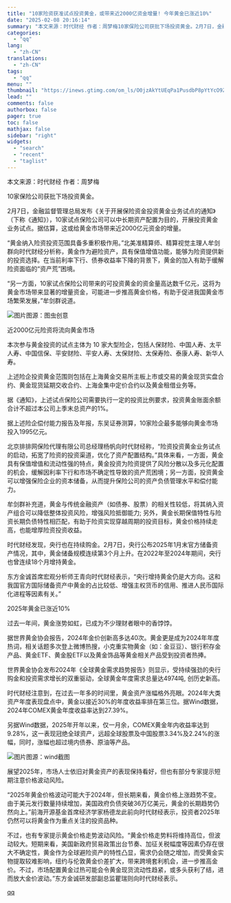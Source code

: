 ```yaml
---
title: "10家险资获准试点投资黄金，或带来近2000亿资金增量! 今年黄金已涨近10%"
date: "2025-02-08 20:16:14"
summary: "本文来源：时代财经 作者：周梦梅10家保险公司获批下场投资黄金。2月7日，金融监督管理总局发布《关于..."
categories:
  - "qq"
lang:
  - "zh-CN"
translations:
  - "zh-CN"
tags:
  - "qq"
menu: ""
thumbnail: "https://inews.gtimg.com/om_ls/O0jzAkYtUEqPa1PusdbP8pYtYcO9ZlSciJd6vjqudWpI4AA_640360/0"
lead: ""
comments: false
authorbox: false
pager: true
toc: false
mathjax: false
sidebar: "right"
widgets:
  - "search"
  - "recent"
  - "taglist"
---
```


本文来源：时代财经 作者：周梦梅

10家保险公司获批下场投资黄金。

2月7日，金融监督管理总局发布《关于开展保险资金投资黄金业务试点的通知》（下称《通知》），10家试点保险公司可以中长期资产配置为目的，开展投资黄金业务试点。据估算，这或给黄金市场带来近2000亿元资金的增量。

“黄金纳入险资投资范围具备多重积极作用。”北美准精算师、精算视觉主理人牟剑群向时代财经分析称，黄金作为避险资产，具有保值增值功能，能够为险资提供新的投资选择。在当前利率下行、债券收益率下降的背景下，黄金的加入有助于缓解险资面临的“资产荒”困境。

“另一方面，10家试点保险公司带来的可投资黄金的资金量高达数千亿元，这将为黄金市场带来显著的增量资金，可能进一步推高黄金价格，有助于促进我国黄金市场繁荣发展，”牟剑群说道。

![图片](https://inews.gtimg.com/om_bt/O8ow6viJWVau0qvAIQOj1TPMQwhuND9MS4100_2XYqF0wAA/641)图源：图虫创意

近2000亿元险资将流向黄金市场

本次参与黄金投资的试点主体为 10 家大型险企，包括人保财险、中国人寿、太平人寿、中国信保、平安财险、平安人寿、太保财险、太保寿险、泰康人寿、新华人寿。

上述险企投资黄金范围则包括在上海黄金交易所主板上市或交易的黄金现货实盘合约、黄金现货延期交收合约、上海金集中定价合约以及黄金租借业务等。

据《通知》，上述试点保险公司需要执行一定的投资比例要求，投资黄金账面余额合计不超过本公司上季末总资产的1%。

据上述险企偿付能力报告及年报，东吴证券测算，10家险企最多能够向黄金市场投入1995亿元。

北京排排网保险代理有限公司总经理杨帆向时代财经称，“险资投资黄金业务试点的启动，拓宽了险资的投资渠道，优化了资产配置结构。”具体来看，一方面，黄金具有保值增值和流动性强的特点，黄金投资为险资提供了风险分散以及多元化配置的机会，缓解因利率下行和市场不确定性导致的资产荒困境；另一方面，投资黄金可以增强保险企业的资本储备，从而提升保险公司的资产负债管理水平和偿付能力。

牟剑群补充道，黄金与传统金融资产（如债券、股票）的相关性较低，将其纳入资产组合可以降低整体投资风险，增强风险抵御能力; 另外，黄金长期保值特性与险资长期负债特性相匹配，有助于险资实现穿越周期的投资目标，黄金价格持续走高，也能增厚险资投资收益。

时代财经发现，央行也在持续购金。2月7日，央行公布2025年1月末官方储备资产情况，其中，黄金储备规模连续第3个月上升。在2022年至2024年期间，央行也曾连续18个月增持黄金。

东方金诚首席宏观分析师王青向时代财经表示，“央行增持黄金仍是大方向。这和我国官方国际储备资产中黄金的占比较低、增强主权货币的信用、推进人民币国际化进程等因素有关。”

2025年黄金已涨近10%

过去一年间，黄金涨势如虹，已成为不少理财者眼中的香饽饽。

据世界黄金协会报告，2024年金价创新高多达40次。黄金更是成为2024年年度热词，相关话题多次登上微博热搜，小克重实物黄金（如：金豆豆）、银行积存金产品、黄金ETF、黄金股ETF以及黄金饰品等黄金相关产品受到投资者热捧。

世界黄金协会发布2024年《全球黄金需求趋势报告》则显示，受持续强劲的央行购金和投资需求增长的双重驱动，全球黄金年度需求总量达4974吨, 创历史新高。

时代财经注意到，在过去一年多的时间里，黄金资产涨幅格外亮眼。2024年大类资产年度表现盘点中，黄金以接近30%的年度收益率排在第三位。据Wind数据，2024年COMEX黄金年度收益率达到27.39%。

另据Wind数据，2025年开年以来，仅一月余，COMEX黄金年内收益率达到9.28%，这一表现冠绝全球资产，远超全球股票及中国股票3.34%及2.24%的涨幅，同时，涨幅也超过境内债券、原油等产品。

![图片](https://inews.gtimg.com/om_bt/OdQujY2CnThk0Oz_nZl_SOdYpu731Pr3sqO4_IBf3DKjIAA/641)图源：wind截图

展望2025年，市场人士依旧对黄金资产的表现保持看好，但也有部分专家提示短期注意价格波动风险。

“2025年黄金价格波动可能大于2024年，但长期来看，黄金价格上涨趋势不变。由于美元发行数量持续增加，美国政府负债突破36万亿美元，黄金的长期趋势仍然向上。”前海开源基金首席经济学家杨德龙此前向时代财经表示，投资者2025年仍然可以将黄金作为重点关注的投资品种。

不过，也有专家提示黄金价格走势波动风险。“黄金价格走势料将维持高位，但波动较大。短期来看，美国新政府贸易政策出台节奏、加征关税幅度等因素仍存在很大不确定性，黄金作为全球避险资产的特性凸显，需求仍会随之增加，而受黄金实物提取较难影响，纽约与伦敦黄金价差扩大，带来跨境套利机会，进一步推高金价。不过，市场配置黄金过热可能会令黄金现货流动性趋紧，或多头获利了结，进而放大金价波动。”东方金诚研发部副总监瞿瑞则向时代财经表示。

[qq](https://new.qq.com/rain/a/20250208A081DN00)
